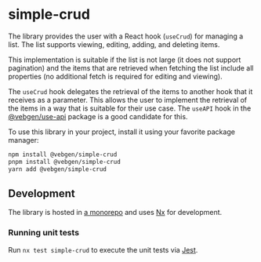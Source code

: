 # simple-crud

The library provides the user with a React hook (`useCrud`) for managing a list.
The list supports viewing, editing, adding, and deleting items.

This implementation is suitable if the list is not large (it does not support
pagination) and the items that are retrieved when fetching the list
include all properties (no additional fetch is required for editing and
viewing).

The `useCrud` hook delegates the retrieval of the items to another hook
that it receives as a parameter. This allows the user to implement the
retrieval of the items in a way that is suitable for their use case. The
`useAPI` hook in the [@vebgen/use-api](../use-api/README.md) package is a
good candidate for this.

To use this library in your project, install it using your favorite
package manager:

```bash
npm install @vebgen/simple-crud
pnpm install @vebgen/simple-crud
yarn add @vebgen/simple-crud
```

## Development

The library is hosted in [a monorepo](https://github.com/vebgen/recompat) and
uses [Nx](https://nx.dev) for development.

### Running unit tests

Run `nx test simple-crud` to execute the unit tests via
[Jest](https://jestjs.io).
